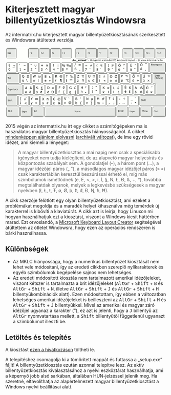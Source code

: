 # Kiterjesztett magyar billentyűzetkiosztás Windowsra
Az intermatrix.hu kiterjesztett magyar billentyűzetkiosztásának szerkesztett és Windowsra átültetett verziója.

![A kiterjesztett magyar billentyűzetkiosztás](https://github.com/smileyhead/hu_extend-win/blob/main/billentyuk.png?raw_true)

2015 végén az intermatrix.hu írt egy cikket a számítógépeken ma is használatos magyar billentyűzetkiosztás hiányosságairól. A cikket [mindenképpen ajánlom elolvasni](https://intermatrix.hu/hu-keyboard) ([archivált változat](https://web.archive.org/web/20220119112820/https://intermatrix.hu/hu-keyboard)), de íme egy rövid idézet, ami kiemeli a lényeget:
> A magyar billentyűzetkiosztás a mai napig nem csak a speciálisabb igényeket nem tudja kielégíteni, de az alapvető magyar helyesírás és központozás szabályait sem. A gondolatjel (–), a három pont (…), a magyar idézőjel páros („ ”), a másodlagos magyar idézőjel páros (» «) csak karaktertáblán keresztül beszúrással érhető el, míg más szimbólumok ismétlődnek (e, E, <, >, í, Í, §, N, Ł, Đ, &, ÷, °), továbbá megtalálhatóak olyanok, melyek a legkevésbé szükségesek a magyar nyelvben (ł, Ł, ŧ, Ŧ, ø, Ø, þ, Þ, đ, Đ, Ŋ, ħ, Ħ).

A cikk szerzője felötlött egy olyan billentyűzetkiosztást, ami ezeket a problémákat megoldja és a maradék helyet kihasználva még temérdek új karakterrel is kibővíti a klaviatúrát. A cikk azt is leírja, hogy Linuxon mi hogyan használhatjuk ezt a kiosztást, viszont a Windows kicsit háttérben marad. Ezt orvoslandó, a [Microsoft Keyboard Layout Creator](https://www.microsoft.com/en-us/download/details.aspx?id=102134) segítségével átültettem az ötletet Windowsra, hogy ezen az operációs rendszeren is bárki használhassa.

## Különbségek
- Az MKLC hiányossága, hogy a numerikus billentyűzet kiosztását nem lehet vele módosítani, így az eredeti cikkben szereplő nyílkarakterek és egyéb szimbólumok begépelése sajnos nem lehetséges.
- Az eredeti módosított kiosztás nem tartalmazott amerikai idézőjeleket, viszont kétszer is tartalmazta a brit idézőjeleket (<kbd>AltGr</kbd> + <kbd>Shift</kbd> + <kbd>B</kbd> és <kbd>AltGr</kbd> + <kbd>Shift</kbd> + <kbd>N</kbd>, illetve <kbd>AltGr</kbd> + <kbd>Shift</kbd> + <kbd>J</kbd> és <kbd>AltGr</kbd> + <kbd>Shift</kbd> + <kbd>H</kbd> billentyűkombinációk alatt). Ezen módosítottam, így ebben a változatban lehetséges amerikai idézőjeleket is beilleszteni az <kbd>AltGr</kbd> + <kbd>Shift</kbd> + <kbd>H</kbd> és <kbd>AltGr</kbd> + <kbd>Shift</kbd> + <kbd>J</kbd> billentyűkkel. Mivel az amerikai és magyar záró idézőjel ugyanaz a karakter (”), ez azt is jelenti, hogy a <kbd>J</kbd> billentyű az <kbd>AltGr</kbd> nyomvatartása mellett, a <kbd>Shift</kbd> billentyűtől függetlenül ugyanazt a szimbólumot illeszti be.

## Letöltés és telepítés
A kiosztást [ezen a hivatkozáson](https://github.com/smileyhead/hu_extend-win/releases/latest/download/hu_ext.zip) töltheti le.

A telepítéshez csomagolja ki a tömörített mappát és futtassa a „setup.exe” fájlt! A billentyűzetkiosztás ezután azonnal telepítve lesz. Az aktív billentyűzetkiosztás kiválasztásához a nyelvi eszköztárat használhatja, ami a képernyő jobb alsó sarkában, általában HUN-jelzéssel jelenik meg. Ha szeretné, eltávolíthatja az alapértelmezett magyar billentyűzetkiosztást a Windows nyelvi beállításai alatt.
